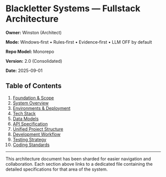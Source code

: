 # Blackletter Systems — Fullstack Architecture

**Owner:** Winston (Architect)

**Mode:** Windows‑first • Rules‑first • Evidence‑first • LLM OFF by default

**Repo Model:** Monorepo

**Version:** 2.0 (Consolidated)

**Date:** 2025-09-01

## Table of Contents

1. [Foundation & Scope](./0-foundation-scope.md)
2. [System Overview](./1-system-overview.md)
3. [Environments & Deployment](./2-environments-deployment.md)
4. [Tech Stack](./3-tech-stack.md)
5. [Data Models](./4-data-models.md)
6. [API Specification](./5-api-specification.md)
7. [Unified Project Structure](./6-project-structure.md)
8. [Development Workflow](./7-development-workflow.md)
9. [Testing Strategy](./8-testing-strategy.md)
10. [Coding Standards](./9-coding-standards.md)

---

This architecture document has been sharded for easier navigation and collaboration. Each section above links to a dedicated file containing the detailed specifications for that area of the system.
